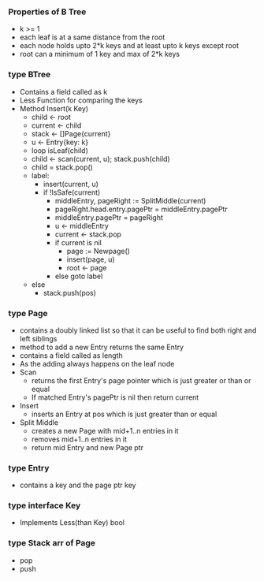 ### Properties of B Tree
- k >= 1
- each leaf is at a same distance from the root
- each node holds upto 2*k keys and at least upto k keys except root
- root can a minimum of 1 key and max of 2*k keys
### type BTree
- Contains a field called as k
- Less Function for comparing the keys
- Method Insert(k Key)
    - child <- root
    - current <- child
    - stack <- []Page{current}
    - u <- Entry{key: k}
    - loop isLeaf(child)
    - child <- scan(current, u); stack.push(child)
    - child = stack.pop()
    - label:
        - insert(current, u)
        - if !IsSafe(current)
            - middleEntry, pageRight := SplitMiddle(current)
            - pageRight.head.entry.pagePtr = middleEntry.pagePtr
            - middleEntry.pagePtr = pageRight
            - u <- middleEntry
            - current <- stack.pop
            - if current is nil
                - page := Newpage()
                - insert(page, u)
                - root <- page
            - else goto label
    - else
        - stack.push(pos)
### type Page
- contains a doubly linked list so that it can be useful to find both right and left siblings
- method to add a new Entry returns the same Entry
- contains a field called as length 
- As the adding always happens on the leaf node
- Scan
    - returns the first Entry's page pointer which is just greater or than or equal
    - If matched Entry's pagePtr is nil then return current
- Insert
    - inserts an Entry at pos which is just greater than or equal 
- Split Middle
    - creates a new Page with mid+1..n entries in it
    - removes mid+1..n entries in it
    - return mid Entry and new Page ptr
### type Entry
- contains a key and the page ptr key
### type interface Key
- Implements Less(than Key) bool
### type Stack arr of Page
- pop
- push
